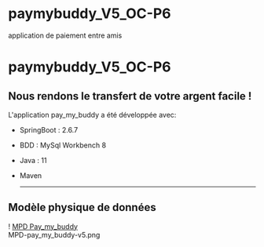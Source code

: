 # paymybuddy_V5_OC-P6
application de paiement entre amis
# paymybuddy_V5_OC-P6  
__Nous rendons le transfert de votre argent facile !__  
-----------------------------------------------------  

L'application pay_my_buddy a été développée avec:  
* SpringBoot : 2.6.7
* BDD : MySql Workbench 8
* Java : 11
* Maven
  
  ----------------------------------------------------  
    
## Modèle physique de données  
  
! [MPD Pay_my_buddy](MPD-pay_my_buddy-v5.png)  
MPD-pay_my_buddy-v5.png
